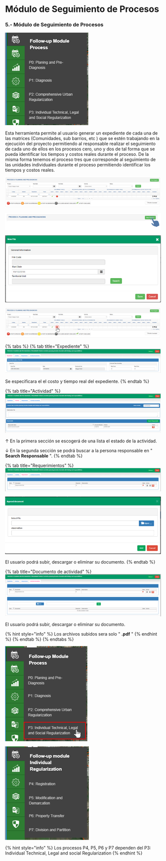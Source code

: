 # Módulo de Seguimiento de Procesos

### 5.- Módulo de Seguimiento de Procesos

![](../.gitbook/assets/image%20%2860%29.png)

Esta herramienta permite al usuario generar un expediente de cada una de las matrices \(Comunidades, sub barrios, etc \)  que se estén trabajando en la ejecución del proyecto permitiendo al responsable realizar el seguimiento de cada uno de ellos  en los procesos cero, uno y dos  de tal forma que se pueda identificar los tiempos y costos reales durante el proceso. De la misma forma tenemos el proceso tres que corresponde al seguimiento de las unidades individuales durante el proceso  permitiendo identificar los tiempos y costos reales.

![](../.gitbook/assets/image%20%28170%29.png)

![](../.gitbook/assets/image%20%28114%29.png)

![](../.gitbook/assets/image%20%28179%29.png)

![](../.gitbook/assets/image%20%2835%29.png)

{% tabs %}
{% tab title="Expediente" %}
![](../.gitbook/assets/image%20%2872%29.png)

Se especificara el el costo y tiempo real del expediente.
{% endtab %}

{% tab title="Actividad" %}
![](../.gitbook/assets/image%20%2836%29.png)

↑ En la primera sección se escogerá de una lista el estado de la actividad.

↓ En la segunda sección  se podrá buscar a la persona responsable en "  **Search Responsable** ".
{% endtab %}

{% tab title="Requerimientos" %}
![](../.gitbook/assets/image%20%28136%29.png)

![](../.gitbook/assets/image%20%2861%29.png)

El usuario podrá subir, descargar o eliminar su documento.
{% endtab %}

{% tab title="Documento de actividad" %}
![](../.gitbook/assets/image%20%2876%29.png)

El usuario podrá subir, descargar o eliminar su documento.

{% hint style="info" %}
Los archivos subidos sera solo " **.pdf** "
{% endhint %}
{% endtab %}
{% endtabs %}



![](../.gitbook/assets/image%20%2822%29.png)

![](../.gitbook/assets/image%20%28151%29.png)

{% hint style="info" %}
Los procesos P4, P5, P6 y P7 dependen del P3: Individual Technical, Legal and social Regularization
{% endhint %}

